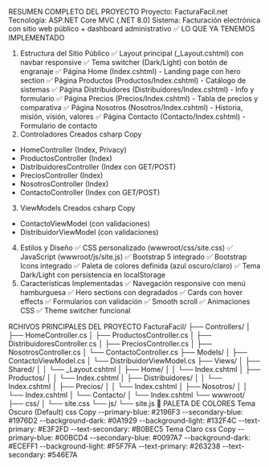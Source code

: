 ﻿RESUMEN COMPLETO DEL PROYECTO
Proyecto: FacturaFacil.net
Tecnología: ASP.NET Core MVC (.NET 8.0)
Sistema: Facturación electrónica con sitio web público + dashboard administrativo
✅ LO QUE YA TENEMOS IMPLEMENTADO
1. Estructura del Sitio Público
✅ Layout principal (_Layout.cshtml) con navbar responsive
✅ Tema switcher (Dark/Light) con botón de engranaje
✅ Página Home (Index.cshtml) - Landing page con hero section
✅ Página Productos (Productos/Index.cshtml) - Catálogo de sistemas
✅ Página Distribuidores (Distribuidores/Index.cshtml) - Info y formulario
✅ Página Precios (Precios/Index.cshtml) - Tabla de precios y comparativa
✅ Página Nosotros (Nosotros/Index.cshtml) - Historia, misión, visión, valores
✅ Página Contacto (Contacto/Index.cshtml) - Formulario de contacto
2. Controladores Creados
csharp
Copy
- HomeController (Index, Privacy)
- ProductosController (Index)
- DistribuidoresController (Index con GET/POST)
- PreciosController (Index)
- NosotrosController (Index)
- ContactoController (Index con GET/POST)
3. ViewModels Creados
csharp
Copy
- ContactoViewModel (con validaciones)
- DistribuidorViewModel (con validaciones)
4. Estilos y Diseño
✅ CSS personalizado (wwwroot/css/site.css)
✅ JavaScript (wwwroot/js/site.js)
✅ Bootstrap 5 integrado
✅ Bootstrap Icons integrado
✅ Paleta de colores definida (azul oscuro/claro)
✅ Tema Dark/Light con persistencia en localStorage
5. Características Implementadas
✅ Navegación responsive con menú hamburguesa
✅ Hero sections con degradados
✅ Cards con hover effects
✅ Formularios con validación
✅ Smooth scroll
✅ Animaciones CSS
✅ Theme switcher funcional

RCHIVOS PRINCIPALES DEL PROYECTO
FacturaFacil/
├── Controllers/
│   ├── HomeController.cs
│   ├── ProductosController.cs
│   ├── DistribuidoresController.cs
│   ├── PreciosController.cs
│   ├── NosotrosController.cs
│   └── ContactoController.cs
├── Models/
│   ├── ContactoViewModel.cs
│   └── DistribuidorViewModel.cs
├── Views/
│   ├── Shared/
│   │   └── _Layout.cshtml
│   ├── Home/
│   │   └── Index.cshtml
│   ├── Productos/
│   │   └── Index.cshtml
│   ├── Distribuidores/
│   │   └── Index.cshtml
│   ├── Precios/
│   │   └── Index.cshtml
│   ├── Nosotros/
│   │   └── Index.cshtml
│   └── Contacto/
│       └── Index.cshtml
└── wwwroot/
    ├── css/
    │   └── site.css
    └── js/
        └── site.js
🎨 PALETA DE COLORES
Tema Oscuro (Default)
css
Copy
--primary-blue: #2196F3
--secondary-blue: #1976D2
--background-dark: #0A1929
--background-light: #132F4C
--text-primary: #E3F2FD
--text-secondary: #B0BEC5
Tema Claro
css
Copy
--primary-blue: #00BCD4
--secondary-blue: #0097A7
--background-dark: #ECEFF1
--background-light: #F5F7FA
--text-primary: #263238
--text-secondary: #546E7A